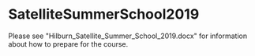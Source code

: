 # SatelliteSummerSchool2019
Please see "Hilburn_Satellite_Summer_School_2019.docx" for information about how to prepare for the course.

